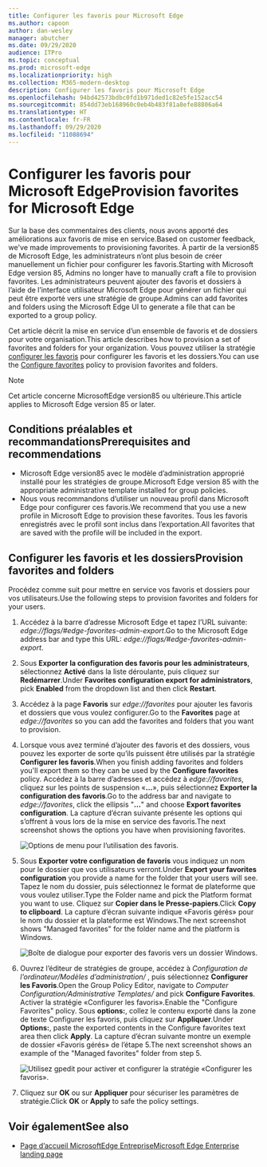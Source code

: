 ```yaml
---
title: Configurer les favoris pour Microsoft Edge
ms.author: capoon
author: dan-wesley
manager: abutcher
ms.date: 09/29/2020
audience: ITPro
ms.topic: conceptual
ms.prod: microsoft-edge
ms.localizationpriority: high
ms.collection: M365-modern-desktop
description: Configurer les favoris pour Microsoft Edge
ms.openlocfilehash: 94bd42573bdbc0fd1b971ded1c82e5fe152acc54
ms.sourcegitcommit: 854dd73eb168960c0eb4b483f81a8efe88806a64
ms.translationtype: HT
ms.contentlocale: fr-FR
ms.lasthandoff: 09/29/2020
ms.locfileid: "11088694"
---
```

# <span data-ttu-id="251f3-103">Configurer les favoris pour Microsoft Edge</span><span class="sxs-lookup"><span data-stu-id="251f3-103">Provision favorites for Microsoft Edge</span></span>

<span data-ttu-id="251f3-104">Sur la base des commentaires des clients, nous avons apporté des améliorations aux favoris de mise en service.</span><span class="sxs-lookup"><span data-stu-id="251f3-104">Based on customer feedback, we've made improvements to provisioning favorites.</span></span> <span data-ttu-id="251f3-105">À partir de la version85 de Microsoft Edge, les administrateurs n’ont plus besoin de créer manuellement un fichier pour configurer les favoris.</span><span class="sxs-lookup"><span data-stu-id="251f3-105">Starting with Microsoft Edge version 85, Admins no longer have to manually craft a file to provision favorites.</span></span> <span data-ttu-id="251f3-106">Les administrateurs peuvent ajouter des favoris et dossiers à l’aide de l’interface utilisateur Microsoft Edge pour générer un fichier qui peut être exporté vers une stratégie de groupe.</span><span class="sxs-lookup"><span data-stu-id="251f3-106">Admins can add favorites and folders using the Microsoft Edge UI to generate a file that can be exported to a group policy.</span></span>

<span data-ttu-id="251f3-107">Cet article décrit la mise en service d’un ensemble de favoris et de dossiers pour votre organisation.</span><span class="sxs-lookup"><span data-stu-id="251f3-107">This article describes how to provision a set of favorites and folders for your organization.</span></span> <span data-ttu-id="251f3-108">Vous pouvez utiliser la stratégie [configurer les favoris](https://docs.microsoft.com//DeployEdge/microsoft-edge-policies#configure-favorites) pour configurer les favoris et les dossiers.</span><span class="sxs-lookup"><span data-stu-id="251f3-108">You can use the [Configure favorites](https://docs.microsoft.com//DeployEdge/microsoft-edge-policies#configure-favorites) policy to provision favorites and folders.</span></span>

> [!NOTE]
> <span data-ttu-id="251f3-109">Cet article concerne MicrosoftEdge version85 ou ultérieure.</span><span class="sxs-lookup"><span data-stu-id="251f3-109">This article applies to Microsoft Edge version 85 or later.</span></span>

## <span data-ttu-id="251f3-110">Conditions préalables et recommandations</span><span class="sxs-lookup"><span data-stu-id="251f3-110">Prerequisites and recommendations</span></span>

- <span data-ttu-id="251f3-111">Microsoft Edge version85 avec le modèle d’administration approprié installé pour les stratégies de groupe.</span><span class="sxs-lookup"><span data-stu-id="251f3-111">Microsoft Edge version 85 with the appropriate administrative template installed for group policies.</span></span>
- <span data-ttu-id="251f3-112">Nous vous recommandons d’utiliser un nouveau profil dans Microsoft Edge pour configurer ces favoris.</span><span class="sxs-lookup"><span data-stu-id="251f3-112">We recommend that you use a new profile in Microsoft Edge to provision these favorites.</span></span> <span data-ttu-id="251f3-113">Tous les favoris enregistrés avec le profil sont inclus dans l’exportation.</span><span class="sxs-lookup"><span data-stu-id="251f3-113">All favorites that are saved with the profile will be included in the export.</span></span>  

## <span data-ttu-id="251f3-114">Configurer les favoris et les dossiers</span><span class="sxs-lookup"><span data-stu-id="251f3-114">Provision favorites and folders</span></span>

<span data-ttu-id="251f3-115">Procédez comme suit pour mettre en service vos favoris et dossiers pour vos utilisateurs.</span><span class="sxs-lookup"><span data-stu-id="251f3-115">Use the following steps to provision favorites and folders for your users.</span></span>

1. <span data-ttu-id="251f3-116">Accédez à la barre d’adresse Microsoft Edge et tapez l’URL suivante: *edge://flags/#edge-favorites-admin-export*.</span><span class="sxs-lookup"><span data-stu-id="251f3-116">Go to the Microsoft Edge address bar and type this URL: *edge://flags/#edge-favorites-admin-export*.</span></span>
2. <span data-ttu-id="251f3-117">Sous **Exporter la configuration des favoris pour les administrateurs**, sélectionnez **Activé** dans la liste déroulante, puis cliquez sur **Redémarrer**.</span><span class="sxs-lookup"><span data-stu-id="251f3-117">Under **Favorites configuration export for administrators**, pick **Enabled** from the dropdown list and then click **Restart**.</span></span>

3. <span data-ttu-id="251f3-118">Accédez à la page **Favoris** sur *edge://favorites* pour ajouter les favoris et dossiers que vous voulez configurer.</span><span class="sxs-lookup"><span data-stu-id="251f3-118">Go to the **Favorites** page at *edge://favorites* so you can add the favorites and folders that you want to provision.</span></span>

<!--
4. On the **Favorites bar**, click **Add folder**. The folder structure of favorites that are set in the profile you're using will be reflected in the folder you provision for your users. The next screenshot shows "Managed favorites", the folder we'll use to provision favorites.

   ![Add a folder](media/edge-learnmore-provision-favorites/provision-favorites-add-folder.png)

   > [!TIP]
   > Add existing folders that contain favorites you want to provision for your users.

5. Select "Managed favorites" and then click **Add favorite**. The next screenshot shows the favorite we've added.

   ![Add a favorite](media/edge-learnmore-provision-favorites/provision-favorites-add-favorite.png)-->

4. <span data-ttu-id="251f3-119">Lorsque vous avez terminé d’ajouter des favoris et des dossiers, vous pouvez les exporter de sorte qu’ils puissent être utilisés par la stratégie **Configurer les favoris**.</span><span class="sxs-lookup"><span data-stu-id="251f3-119">When you finish adding favorites and folders you'll export them so they can be used by the **Configure favorites** policy.</span></span> <span data-ttu-id="251f3-120">Accédez à la barre d’adresses et accédez à *edge://favorites*, cliquez sur les points de suspension «**...**», puis sélectionnez **Exporter la configuration des favoris**.</span><span class="sxs-lookup"><span data-stu-id="251f3-120">Go to the address bar and navigate to *edge://favorites*, click the ellipsis "**…**" and choose **Export favorites configuration**.</span></span> <span data-ttu-id="251f3-121">La capture d’écran suivante présente les options qui s’offrent à vous lors de la mise en service des favoris.</span><span class="sxs-lookup"><span data-stu-id="251f3-121">The next screenshot shows the options you have when provisioning favorites.</span></span>

   ![Options de menu pour l’utilisation des favoris.](media/edge-learnmore-provision-favorites/provision-favorites-menu-options.png)

5. <span data-ttu-id="251f3-123">Sous **Exporter votre configuration de favoris** vous indiquez un nom pour le dossier que vos utilisateurs verront.</span><span class="sxs-lookup"><span data-stu-id="251f3-123">Under **Export your favorites configuration** you provide a name for the folder that your users will see.</span></span> <span data-ttu-id="251f3-124">Tapez le nom du dossier, puis sélectionnez le format de plateforme que vous voulez utiliser.</span><span class="sxs-lookup"><span data-stu-id="251f3-124">Type the Folder name and pick the Platform format you want to use.</span></span> <span data-ttu-id="251f3-125">Cliquez sur **Copier dans le Presse-papiers**.</span><span class="sxs-lookup"><span data-stu-id="251f3-125">Click **Copy to clipboard**.</span></span> <span data-ttu-id="251f3-126">La capture d’écran suivante indique «Favoris gérés» pour le nom du dossier et la plateforme est Windows.</span><span class="sxs-lookup"><span data-stu-id="251f3-126">The next screenshot shows "Managed favorites" for the folder name and the platform is Windows.</span></span>

   ![Boîte de dialogue pour exporter des favoris vers un dossier Windows.](media/edge-learnmore-provision-favorites/provision-favorites-export.png)

6. <span data-ttu-id="251f3-128">Ouvrez l’éditeur de stratégies de groupe, accédez à *Configuration de l’ordinateur/Modèles d’administration/* , puis sélectionnez **Configurer les Favoris**.</span><span class="sxs-lookup"><span data-stu-id="251f3-128">Open the Group Policy Editor, navigate to *Computer Configuration/Administrative Templates/* and pick **Configure Favorites**.</span></span> <span data-ttu-id="251f3-129">Activer la stratégie «Configurer les favoris».</span><span class="sxs-lookup"><span data-stu-id="251f3-129">Enable the "Configure Favorites" policy.</span></span> <span data-ttu-id="251f3-130">Sous **options:**, collez le contenu exporté dans la zone de texte Configurer les favoris, puis cliquez sur **Appliquer**.</span><span class="sxs-lookup"><span data-stu-id="251f3-130">Under **Options:**, paste the exported contents in the Configure favorites text area then click **Apply**.</span></span> <span data-ttu-id="251f3-131">La capture d’écran suivante montre un exemple de dossier «Favoris gérés» de l’étape 5.</span><span class="sxs-lookup"><span data-stu-id="251f3-131">The next screenshot shows an example of the "Managed favorites" folder from step 5.</span></span>

   ![Utilisez gpedit pour activer et configurer la stratégie «Configurer les favoris».](media/edge-learnmore-provision-favorites/provision-favorites-gpedit.png)

7. <span data-ttu-id="251f3-133">Cliquez sur **OK** ou sur **Appliquer** pour sécuriser les paramètres de stratégie.</span><span class="sxs-lookup"><span data-stu-id="251f3-133">Click **OK** or **Apply** to safe the policy settings.</span></span>

## <span data-ttu-id="251f3-134">Voir également</span><span class="sxs-lookup"><span data-stu-id="251f3-134">See also</span></span>

- [<span data-ttu-id="251f3-135">Page d’accueil MicrosoftEdge Entreprise</span><span class="sxs-lookup"><span data-stu-id="251f3-135">Microsoft Edge Enterprise landing page</span></span>](https://aka.ms/EdgeEnterprise)